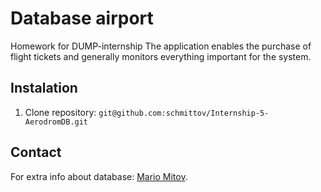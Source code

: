 # Database airport
Homework for DUMP-internship
The application enables the purchase of flight tickets and generally monitors everything important for the system.

## Instalation
1. Clone repository: `git@github.com:schmittov/Internship-5-AerodromDB.git`

## Contact
For extra info about database: [Mario Mitov](mailto:mariomitov31@gmail.com).
